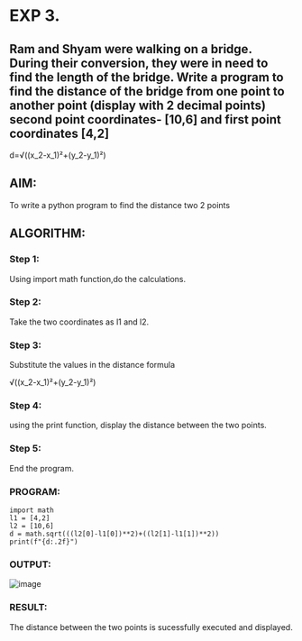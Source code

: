 # EXP 3.

## Ram and Shyam were walking on a bridge. During their conversion, they were in need to find the length of the bridge. Write a program to find the distance of the bridge from one point to another point (display with 2 decimal points) second point coordinates- [10,6] and first point coordinates [4,2]

d=√((x_2-x_1)²+(y_2-y_1)²) 

## AIM:
To write a python program to find the distance two 2 points
## ALGORITHM:
### Step 1: 
Using import math function,do the calculations.
### Step 2: 
Take the two coordinates as l1 and l2.
### Step 3: 
Substitute the values in the distance formula

√((x_2-x_1)²+(y_2-y_1)²)

### Step 4: 
using the print function, display the distance between the two points.
### Step 5: 
End the program.
### PROGRAM:

```
import math 
l1 = [4,2]
l2 = [10,6]
d = math.sqrt(((l2[0]-l1[0])**2)+((l2[1]-l1[1])**2))
print(f"{d:.2f}")
```

### OUTPUT:
![image](https://github.com/Sabari-2005/Python-programming-/assets/139338709/5f4c2f59-cb8b-4e6f-b051-49bc085670f7)


### RESULT:
The distance between the two points is sucessfully executed and displayed.
